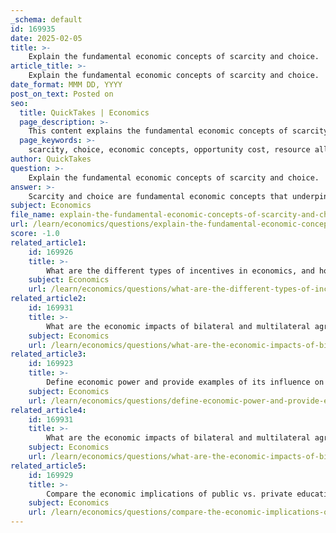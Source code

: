 ```yaml
---
_schema: default
id: 169935
date: 2025-02-05
title: >-
    Explain the fundamental economic concepts of scarcity and choice.
article_title: >-
    Explain the fundamental economic concepts of scarcity and choice.
date_format: MMM DD, YYYY
post_on_text: Posted on
seo:
  title: QuickTakes | Economics
  page_description: >-
    This content explains the fundamental economic concepts of scarcity and choice, highlighting their significance in resource allocation, opportunity cost, and the dynamics of economic behavior.
  page_keywords: >-
    scarcity, choice, economic concepts, opportunity cost, resource allocation, limited resources, trade-offs, marginal thinking, economic behavior, economic theory
author: QuickTakes
question: >-
    Explain the fundamental economic concepts of scarcity and choice.
answer: >-
    Scarcity and choice are fundamental economic concepts that underpin much of economic theory and practice.\n\n### Scarcity\nScarcity refers to the limited availability of resources in contrast to the unlimited wants and needs of individuals and society. This concept is central to economics because it necessitates the allocation of resources, which are inherently finite. For example, natural resources such as water, minerals, and land are limited, and their scarcity can lead to competition among users, influencing everything from agricultural practices to urban planning.\n\nScarcity affects economic structures and interactions on both micro and macro levels. It shapes how businesses compete, how consumers behave, and how governments formulate policies. For instance, in regions where water is scarce, policies may be implemented to manage water usage effectively, impacting agricultural output and urban development.\n\n### Choice\nChoice arises from the necessity to make decisions about how to allocate scarce resources. Because resources are limited, individuals and organizations must prioritize their needs and wants, leading to trade-offs. This is where the concept of **opportunity cost** comes into play. Opportunity cost is the value of the next best alternative that is forgone when a choice is made. For example, if a farmer decides to plant corn instead of wheat, the opportunity cost is the potential profit that could have been earned from growing wheat.\n\n### Relationship Between Scarcity and Choice\nThe interplay between scarcity and choice is crucial for understanding economic behavior. When faced with scarcity, individuals and businesses must engage in **marginal thinking**, which involves evaluating the additional benefits and costs associated with a decision. This principle helps guide choices that maximize utility or profit by assessing incremental changes in resource allocation.\n\nIn summary, scarcity compels individuals and societies to make choices about resource allocation, leading to the evaluation of opportunity costs and the application of marginal thinking. These concepts are essential for analyzing real-world economic issues and understanding the dynamics of economic relationships, market behavior, and policy formulation.
subject: Economics
file_name: explain-the-fundamental-economic-concepts-of-scarcity-and-choice.md
url: /learn/economics/questions/explain-the-fundamental-economic-concepts-of-scarcity-and-choice
score: -1.0
related_article1:
    id: 169926
    title: >-
        What are the different types of incentives in economics, and how do they affect consumer behavior?
    subject: Economics
    url: /learn/economics/questions/what-are-the-different-types-of-incentives-in-economics-and-how-do-they-affect-consumer-behavior
related_article2:
    id: 169931
    title: >-
        What are the economic impacts of bilateral and multilateral agreements on national economies?
    subject: Economics
    url: /learn/economics/questions/what-are-the-economic-impacts-of-bilateral-and-multilateral-agreements-on-national-economies
related_article3:
    id: 169923
    title: >-
        Define economic power and provide examples of its influence on global trade.
    subject: Economics
    url: /learn/economics/questions/define-economic-power-and-provide-examples-of-its-influence-on-global-trade
related_article4:
    id: 169931
    title: >-
        What are the economic impacts of bilateral and multilateral agreements on national economies?
    subject: Economics
    url: /learn/economics/questions/what-are-the-economic-impacts-of-bilateral-and-multilateral-agreements-on-national-economies
related_article5:
    id: 169929
    title: >-
        Compare the economic implications of public vs. private education in terms of access and equity.
    subject: Economics
    url: /learn/economics/questions/compare-the-economic-implications-of-public-vs-private-education-in-terms-of-access-and-equity
---
```


&nbsp;